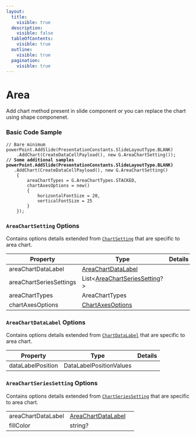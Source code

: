 ```yaml
---
layout:
  title:
    visible: true
  description:
    visible: false
  tableOfContents:
    visible: true
  outline:
    visible: true
  pagination:
    visible: true
---
```


# Area

Add chart method present in slide component or you can replace the chart using shape componenet.

### Basic Code Sample

<pre class="language-csharp"><code class="lang-csharp">// Bare minimum
powerPoint.AddSlide(PresentationConstants.SlideLayoutType.BLANK)
	.AddChart(CreateDataCellPayload(), new G.AreaChartSetting());
<strong>// Some additional samples
</strong><strong>powerPoint.AddSlide(PresentationConstants.SlideLayoutType.BLANK)
</strong>	.AddChart(CreateDataCellPayload(), new G.AreaChartSetting()
	{
		areaChartTypes = G.AreaChartTypes.STACKED,
		chartAxesOptions = new()
		{
			horizontalFontSize = 20,
			verticalFontSize = 25
		}
	});
</code></pre>

### `AreaChartSetting` Options

Contains options details extended from [`ChartSetting`](./#chartsetting-options) that are specific to area chart.

<table><thead><tr><th width="238">Property</th><th width="262">Type</th><th>Details</th></tr></thead><tbody><tr><td>areaChartDataLabel</td><td><a href="area.md#areachartdatalabel-options">AreaChartDataLabel</a></td><td></td></tr><tr><td>areaChartSeriesSettings</td><td>List&#x3C;<a href="area.md#areachartseriessetting-options">AreaChartSeriesSetting</a>?></td><td></td></tr><tr><td>areaChartTypes</td><td>AreaChartTypes</td><td></td></tr><tr><td>chartAxesOptions</td><td><a href="./#chartaxesoptions-options">ChartAxesOptions</a></td><td></td></tr></tbody></table>

### `AreaChartDataLabel` Options

Contains options details extended from [`ChartDataLabel`](./#chartdatalabel-options) that are specific to area chart.

| Property          | Type                    | Details |
| ----------------- | ----------------------- | ------- |
| dataLabelPosition | DataLabelPositionValues |         |

### `AreaChartSeriesSetting` Options

Contains options details extended from [`ChartSeriesSetting`](./#chartseriessetting-options) that are specific to area chart.

|                    |                                                          |   |
| ------------------ | -------------------------------------------------------- | - |
| areaChartDataLabel | [AreaChartDataLabel](area.md#areachartdatalabel-options) |   |
| fillColor          | string?                                                  |   |
